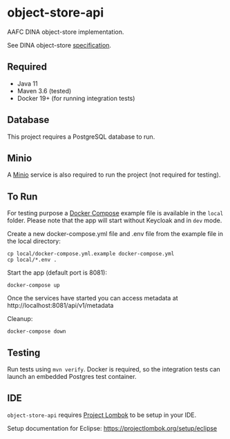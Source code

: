 # object-store-api

AAFC DINA object-store implementation.

See DINA object-store [specification](https://github.com/DINA-Web/object-store-specs).

## Required

* Java 11
* Maven 3.6 (tested)
* Docker 19+ (for running integration tests)

## Database
This project requires a PostgreSQL database to run.

## Minio
A [Minio](https://min.io/) service is also required to run the project (not required for testing).

## To Run

For testing purpose a [Docker Compose](https://docs.docker.com/compose/) example file is available in the `local` folder.
Please note that the app will start without Keycloak and in `dev` mode.

Create a new docker-compose.yml file and .env file from the example file in the local directory:

```
cp local/docker-compose.yml.example docker-compose.yml
cp local/*.env .
```

Start the app (default port is 8081):

```
docker-compose up
```

Once the services have started you can access metadata at http://localhost:8081/api/v1/metadata

Cleanup:
```
docker-compose down
```

## Testing
Run tests using `mvn verify`. Docker is required, so the integration tests can launch an embedded Postgres test container.

## IDE

`object-store-api` requires [Project Lombok](https://projectlombok.org/) to be setup in your IDE.

Setup documentation for Eclipse: <https://projectlombok.org/setup/eclipse>

